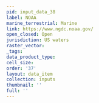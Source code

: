 ```yaml
---
pid: input_data_38
label: NOAA
marine_terrestrial: Marine
link: https://www.ngdc.noaa.gov/
open_closed: Open
jurisdiction: US waters
raster_vector: 
_tags: 
data_product_type: 
cell_size: 
order: '37'
layout: data_item
collection: inputs
thumbnail: ''
full: ''
---
```

